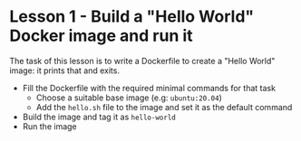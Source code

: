# Lesson 1 - Build a "Hello World" Docker image and run it

The task of this lesson is to write a Dockerfile to create a "Hello World" image: it prints that and exits.

- Fill the Dockerfile with the required minimal commands for that task
  - Choose a suitable base image (e.g: `ubuntu:20.04`)
  - Add the `hello.sh` file to the image and set it as the default command
- Build the image and tag it as `hello-world`
- Run the image
